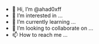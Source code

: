 - 👋 Hi, I’m @ahad0xff
- 👀 I’m interested in ...
- 🌱 I’m currently learning ...
- 💞️ I’m looking to collaborate on ...
- 📫 How to reach me ...

<!---
ahad0xff/ahad0xff is a ✨ special ✨ repository because its `README.md` (this file) appears on your GitHub profile.
You can click the Preview link to take a look at your changes.
--->
